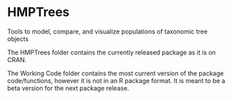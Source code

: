 # HMPTrees
Tools to model, compare, and visualize populations of taxonomic tree objects

The HMPTrees folder contains the currently released package as it is on CRAN.

The Working Code folder contains the most current version of the package code/functions, however it is not in an R package format.  It is meant to be a beta version for the next package release.
